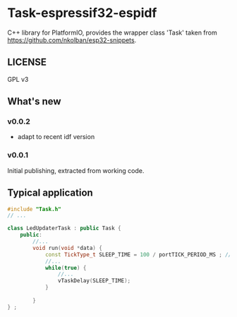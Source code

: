 # Task-espressif32-espidf
C++ library for PlatformIO, provides the wrapper class 'Task' taken from https://github.com/nkolban/esp32-snippets.

## LICENSE

GPL v3

## What's new

### v0.0.2

* adapt to recent idf version

### v0.0.1

Initial publishing, extracted from working code.


## Typical application

```cpp
#include "Task.h"
// ...

class LedUpdaterTask : public Task {
    public:
        //...
        void run(void *data) {
            const TickType_t SLEEP_TIME = 100 / portTICK_PERIOD_MS ; // 10 Hz
            //...
            while(true) {
                //...
                vTaskDelay(SLEEP_TIME);
            }
            
        }
} ;

```
